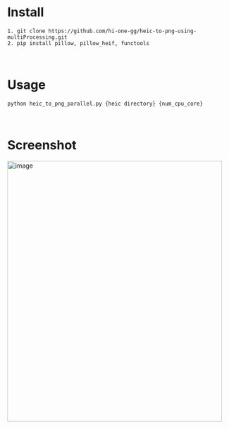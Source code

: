 # Install

```
1. git clone https://github.com/hi-one-gg/heic-to-png-using-multiProcessing.git
2. pip install pillow, pillow_heif, functools
```
</br>

# Usage
```
python heic_to_png_parallel.py {heic directory} {num_cpu_core}
```
</br>

# Screenshot
<img width="487" height="592" alt="image" src="https://github.com/user-attachments/assets/c91039e0-cdc7-464a-8f3a-7dcbcb198a91" />
